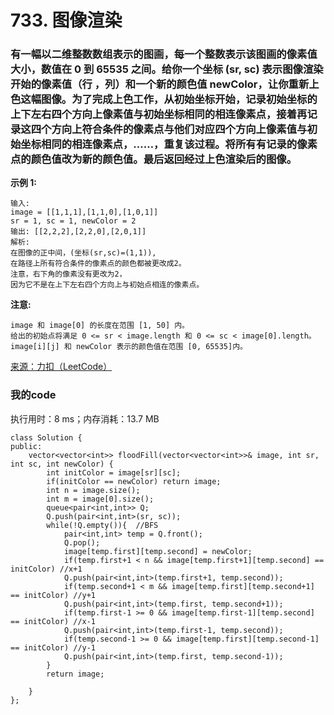 # 733. 图像渲染
### 有一幅以二维整数数组表示的图画，每一个整数表示该图画的像素值大小，数值在 0 到 65535 之间。给你一个坐标 (sr, sc) 表示图像渲染开始的像素值（行 ，列）和一个新的颜色值 newColor，让你重新上色这幅图像。为了完成上色工作，从初始坐标开始，记录初始坐标的上下左右四个方向上像素值与初始坐标相同的相连像素点，接着再记录这四个方向上符合条件的像素点与他们对应四个方向上像素值与初始坐标相同的相连像素点，……，重复该过程。将所有有记录的像素点的颜色值改为新的颜色值。最后返回经过上色渲染后的图像。

**示例 1:**
```
输入: 
image = [[1,1,1],[1,1,0],[1,0,1]]
sr = 1, sc = 1, newColor = 2
输出: [[2,2,2],[2,2,0],[2,0,1]]
解析: 
在图像的正中间，(坐标(sr,sc)=(1,1)),
在路径上所有符合条件的像素点的颜色都被更改成2。
注意，右下角的像素没有更改为2，
因为它不是在上下左右四个方向上与初始点相连的像素点。
```

**注意:**
```
image 和 image[0] 的长度在范围 [1, 50] 内。
给出的初始点将满足 0 <= sr < image.length 和 0 <= sc < image[0].length。
image[i][j] 和 newColor 表示的颜色值在范围 [0, 65535]内。
```
[来源：力扣（LeetCode）](https://leetcode-cn.com/problems/flood-fill)

### 我的code
执行用时：8 ms；内存消耗：13.7 MB
```
class Solution {
public:
    vector<vector<int>> floodFill(vector<vector<int>>& image, int sr, int sc, int newColor) {
        int initColor = image[sr][sc];
        if(initColor == newColor) return image;
        int n = image.size();
        int m = image[0].size();
        queue<pair<int,int>> Q;
        Q.push(pair<int,int>(sr, sc));
        while(!Q.empty()){  //BFS
            pair<int,int> temp = Q.front();
            Q.pop();
            image[temp.first][temp.second] = newColor;
            if(temp.first+1 < n && image[temp.first+1][temp.second] == initColor) //x+1
            Q.push(pair<int,int>(temp.first+1, temp.second));
            if(temp.second+1 < m && image[temp.first][temp.second+1] == initColor) //y+1
            Q.push(pair<int,int>(temp.first, temp.second+1));
            if(temp.first-1 >= 0 && image[temp.first-1][temp.second] == initColor) //x-1
            Q.push(pair<int,int>(temp.first-1, temp.second));
            if(temp.second-1 >= 0 && image[temp.first][temp.second-1] == initColor) //y-1
            Q.push(pair<int,int>(temp.first, temp.second-1));
        }
        return image;

    }
};
```
